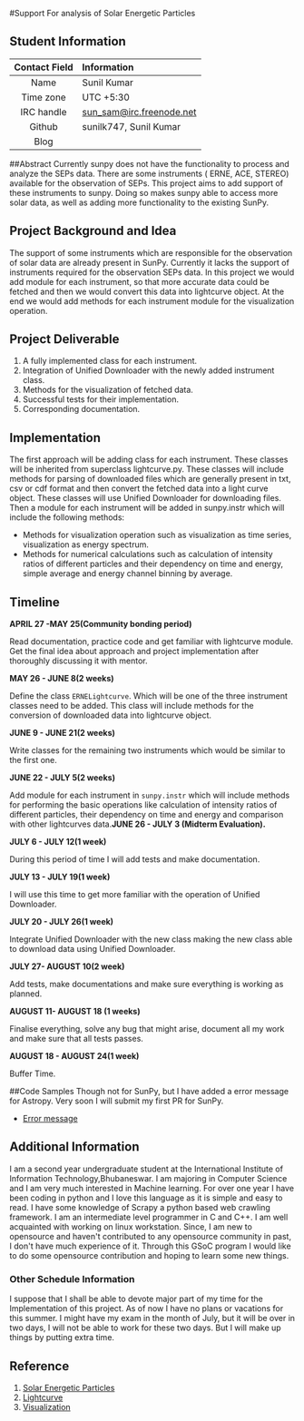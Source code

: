 #Support For analysis of Solar Energetic Particles

## Student Information

| Contact Field | Information |
| :-----------: | :---------- |
| Name | Sunil Kumar|
| Time zone | UTC +5:30 |
| IRC handle | sun_sam@irc.freenode.net |
| Github | sunilk747, Sunil Kumar |
| Blog | | 

##Abstract
Currently sunpy does not have the functionality to process and analyze the SEPs data. There are some instruments ( ERNE, ACE, STEREO) available for the observation of SEPs. This project aims to add support of these instruments to sunpy. Doing so makes sunpy able to access more solar data, as well as adding more functionality to the existing SunPy.

## Project Background and Idea
The support of some instruments which are responsible for the observation of solar data are already present 
in SunPy. Currently it lacks the support of instruments required for the observation SEPs data. In this 
project we would add module for each instrument, so that more accurate data could be fetched and then we 
would convert this data into lightcurve object. At the end we would add methods for each instrument module for 
the visualization operation.

## Project Deliverable
1. A fully implemented class for each instrument.
1. Integration of Unified Downloader with the newly added instrument class.
1. Methods for the visualization of fetched data.
1. Successful tests for their implementation.
1. Corresponding documentation.

##  Implementation
The first approach will be adding class for each instrument. These classes will be inherited from superclass lightcurve.py. These classes will include methods for parsing of downloaded files which are generally present in txt, csv or cdf format and then convert the fetched data into a light curve object. These classes will use Unified Downloader for downloading files. Then a module for each instrument will be added in sunpy.instr which will include the following methods:
* Methods for visualization operation such as visualization as time series, visualization as energy spectrum.
* Methods for numerical calculations such as calculation of intensity ratios of different particles and their      dependency on time and energy, simple average and energy channel binning by average.

##  Timeline
**APRIL 27 -MAY 25(Community bonding period)**

Read documentation, practice code and get familiar with lightcurve module. Get the final idea about approach and project implementation after thoroughly discussing it with mentor.

**MAY 26 - JUNE 8(2 weeks)**

Define the class `ERNELightcurve`. Which will be one of the three instrument classes need to be added. This class will include methods for the conversion of downloaded data into lightcurve object.

**JUNE 9 - JUNE 21(2 weeks)**

Write classes for the remaining two instruments which would be similar to the first one.

**JUNE 22 - JULY 5(2 weeks)**

Add module for each instrument in `sunpy.instr` which will include  methods for performing the basic operations like calculation of intensity ratios of different particles, their dependency on time and energy and comparison with other lightcurves data.**JUNE 26 - JULY 3 (Midterm Evaluation).**

**JULY 6 - JULY 12(1 week)**

During this period of time I will add tests and make documentation.

**JULY 13 - JULY 19(1 week)**

I will use this time to get more familiar with the operation of Unified Downloader.

**JULY 20 - JULY 26(1 week)**

Integrate Unified Downloader with the new class making the new class able to download data using Unified 
Downloader.

**JULY 27- AUGUST 10(2 week)**

Add tests, make documentations and make sure everything is working as planned.

**AUGUST 11- AUGUST 18 (1 weeks)**

Finalise everything, solve any bug that might arise, document all my work and make sure that all tests passes.

**AUGUST 18 - AUGUST 24(1 week)**

Buffer Time.

##Code Samples
Though not for SunPy, but I have added a error message for Astropy. Very soon I will submit my first PR for SunPy.
*  [Error message](https://github.com/astropy/astropy/pull/3426)  

## Additional Information
I am a second year undergraduate student at the International Institute of Information 
Technology,Bhubaneswar. I am majoring in Computer Science and I am very much interested in Machine learning. For over one year I have been coding in python and I love this language as it is simple and easy to read. I have some knowledge of Scrapy a python based web crawling framework. I am an intermediate level programmer in C and C++. I am well acquainted with working on linux workstation. Since, I am new to opensource and haven't contributed to any opensource community in past, I don't have much experience of it. Through this GSoC program I would like to do some opensource contribution and hoping to learn some new things. 

### Other Schedule Information
I suppose that I shall be able to devote major part of my time for the Implementation of this project. As of now I have no plans or vacations for this summer. I might have my exam in the month of July, but it will be over in two days, I will not be able to work for these two days. But I will make up things by putting extra time.

## Reference
1. [Solar Energetic Particles](https://en.wikipedia.org/wiki/Solar_energetic_particles)
1. [Lightcurve](http://docs.sunpy.org/en/stable/code_ref/lightcurve.html)
1. [Visualization](https://github.com/sunpy/sunpy/wiki/GSoC-2015-SEPproject)